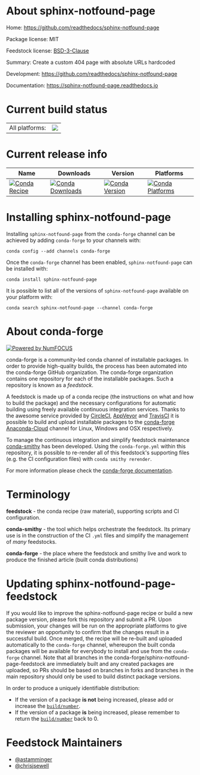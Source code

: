 About sphinx-notfound-page
==========================

Home: https://github.com/readthedocs/sphinx-notfound-page

Package license: MIT

Feedstock license: [BSD-3-Clause](https://github.com/conda-forge/sphinx-notfound-page-feedstock/blob/master/LICENSE.txt)

Summary: Create a custom 404 page with absolute URLs hardcoded

Development: https://github.com/readthedocs/sphinx-notfound-page

Documentation: https://sphinx-notfound-page.readthedocs.io

Current build status
====================


<table><tr><td>All platforms:</td>
    <td>
      <a href="https://dev.azure.com/conda-forge/feedstock-builds/_build/latest?definitionId=12079&branchName=master">
        <img src="https://dev.azure.com/conda-forge/feedstock-builds/_apis/build/status/sphinx-notfound-page-feedstock?branchName=master">
      </a>
    </td>
  </tr>
</table>

Current release info
====================

| Name | Downloads | Version | Platforms |
| --- | --- | --- | --- |
| [![Conda Recipe](https://img.shields.io/badge/recipe-sphinx--notfound--page-green.svg)](https://anaconda.org/conda-forge/sphinx-notfound-page) | [![Conda Downloads](https://img.shields.io/conda/dn/conda-forge/sphinx-notfound-page.svg)](https://anaconda.org/conda-forge/sphinx-notfound-page) | [![Conda Version](https://img.shields.io/conda/vn/conda-forge/sphinx-notfound-page.svg)](https://anaconda.org/conda-forge/sphinx-notfound-page) | [![Conda Platforms](https://img.shields.io/conda/pn/conda-forge/sphinx-notfound-page.svg)](https://anaconda.org/conda-forge/sphinx-notfound-page) |

Installing sphinx-notfound-page
===============================

Installing `sphinx-notfound-page` from the `conda-forge` channel can be achieved by adding `conda-forge` to your channels with:

```
conda config --add channels conda-forge
```

Once the `conda-forge` channel has been enabled, `sphinx-notfound-page` can be installed with:

```
conda install sphinx-notfound-page
```

It is possible to list all of the versions of `sphinx-notfound-page` available on your platform with:

```
conda search sphinx-notfound-page --channel conda-forge
```


About conda-forge
=================

[![Powered by NumFOCUS](https://img.shields.io/badge/powered%20by-NumFOCUS-orange.svg?style=flat&colorA=E1523D&colorB=007D8A)](http://numfocus.org)

conda-forge is a community-led conda channel of installable packages.
In order to provide high-quality builds, the process has been automated into the
conda-forge GitHub organization. The conda-forge organization contains one repository
for each of the installable packages. Such a repository is known as a *feedstock*.

A feedstock is made up of a conda recipe (the instructions on what and how to build
the package) and the necessary configurations for automatic building using freely
available continuous integration services. Thanks to the awesome service provided by
[CircleCI](https://circleci.com/), [AppVeyor](https://www.appveyor.com/)
and [TravisCI](https://travis-ci.com/) it is possible to build and upload installable
packages to the [conda-forge](https://anaconda.org/conda-forge)
[Anaconda-Cloud](https://anaconda.org/) channel for Linux, Windows and OSX respectively.

To manage the continuous integration and simplify feedstock maintenance
[conda-smithy](https://github.com/conda-forge/conda-smithy) has been developed.
Using the ``conda-forge.yml`` within this repository, it is possible to re-render all of
this feedstock's supporting files (e.g. the CI configuration files) with ``conda smithy rerender``.

For more information please check the [conda-forge documentation](https://conda-forge.org/docs/).

Terminology
===========

**feedstock** - the conda recipe (raw material), supporting scripts and CI configuration.

**conda-smithy** - the tool which helps orchestrate the feedstock.
                   Its primary use is in the construction of the CI ``.yml`` files
                   and simplify the management of *many* feedstocks.

**conda-forge** - the place where the feedstock and smithy live and work to
                  produce the finished article (built conda distributions)


Updating sphinx-notfound-page-feedstock
=======================================

If you would like to improve the sphinx-notfound-page recipe or build a new
package version, please fork this repository and submit a PR. Upon submission,
your changes will be run on the appropriate platforms to give the reviewer an
opportunity to confirm that the changes result in a successful build. Once
merged, the recipe will be re-built and uploaded automatically to the
`conda-forge` channel, whereupon the built conda packages will be available for
everybody to install and use from the `conda-forge` channel.
Note that all branches in the conda-forge/sphinx-notfound-page-feedstock are
immediately built and any created packages are uploaded, so PRs should be based
on branches in forks and branches in the main repository should only be used to
build distinct package versions.

In order to produce a uniquely identifiable distribution:
 * If the version of a package **is not** being increased, please add or increase
   the [``build/number``](https://docs.conda.io/projects/conda-build/en/latest/resources/define-metadata.html#build-number-and-string).
 * If the version of a package **is** being increased, please remember to return
   the [``build/number``](https://docs.conda.io/projects/conda-build/en/latest/resources/define-metadata.html#build-number-and-string)
   back to 0.

Feedstock Maintainers
=====================

* [@astamminger](https://github.com/astamminger/)
* [@chrisjsewell](https://github.com/chrisjsewell/)

